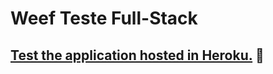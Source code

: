 # Weef Teste Full-Stack

## [Test the application hosted in Heroku.](https://weef-teste-full-stack.herokuapp.com/) :rocket:

